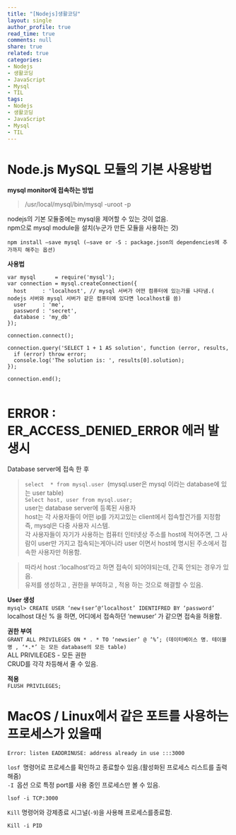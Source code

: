 ```yaml
---
title: "[Nodejs]생활코딩"
layout: single
author_profile: true
read_time: true
comments: null
share: true
related: true
categories:
- Nodejs
- 생활코딩
- JavaScript
- Mysql
- TIL
tags:
- Nodejs
- 생활코딩
- JavaScript
- Mysql
- TIL
---
```


# Node.js MySQL 모듈의 기본 사용방법
**mysql monitor에 접속하는 방법**  
> /usr/local/mysql/bin/mysql -uroot -p

nodejs의 기본 모듈중에는 mysql을 제어할 수 있는 것이 없음.  
npm으로 mysql module을 설치(누군가 만든 모듈을 사용하는 것)  

`npm install —save mysql (—save or -S : package.json의 dependencies에 추가까지 해주는 옵션)`

**사용법**  
```
var mysql      = require('mysql');
var connection = mysql.createConnection({
  host     : 'localhost', // mysql 서버가 어떤 컴퓨터에 있는가를 나타냄.( nodejs 서버와 mysql 서버가 같은 컴퓨터에 있다면 localhost를 씀)
  user     : 'me',
  password : 'secret',
  database : 'my_db'
});
 
connection.connect();
 
connection.query('SELECT 1 + 1 AS solution', function (error, results, fields) {
  if (error) throw error;
  console.log('The solution is: ', results[0].solution);
});
 
connection.end();


```

# ERROR : ER_ACCESS_DENIED_ERROR 에러 발생시

Database server에 접속 한 후
> `select  * from mysql.user `(mysql.user은 mysql 이라는 database에 있는 user table)    
>`Select host, user from mysql.user; `  
>user는 database server에 등록된 사용자  
>host는 각 사용자들이 어떤 ip를 가지고있는 client에서 접속할건가를 지정함  
>즉, mysql은 다중 사용자 시스템.  
>각 사용자들이 자기가 사용하는 컴퓨터 인터넷상 주소를 host에 적어주면, 그 사람이 user만 가지고 접속되는게아니라 user 이면서 host에 명시된 주소에서 접속한 사용자만 허용함.  

>따라서 host :’localhost’라고 하면 접속이 되어야되는데, 간혹 안되는 경우가 있음.  
>유저를 생성하고 , 권한을 부여하고 , 적용 하는 것으로 해결할 수 있음.  

**User 생성**  
`mysql> CREATE USER ‘newㅕser’@‘localhost’ IDENTIFRED BY ‘password’`  
localhost 대신 % 을 하면, 어디에서 접속하던 ‘newuser’ 가 같으면 접속을 허용함.  

**권한 부여**  
`GRANT ALL PRIVILEGES ON * . * TO ‘newsier’ @ ‘%’; (데이터베이스 명. 테이블명 , ‘*.*’ 는 모든 database의 모든 table)`  
ALL PRIVILEGES - 모든 권한  
CRUD를 각각 차등해서 줄 수 있음.  

**적용**  
`FLUSH PRIVILEGES;`  

# MacOS / Linux에서 같은 포트를 사용하는 프로세스가 있을때

```
Error: listen EADDRINUSE: address already in use :::3000
```
`losf `명령어로 프로세스를 확인하고 종료할수 있음.(활성화된 프로세스 리스트를 출력해줌)  
`-I `옵션 으로 특정 port를 사용 중인 프로세스만 볼 수 있음.  
```
lsof -i TCP:3000
```
`Kill` 명령어와 강제종료 시그널(`-9`)을 사용해 프로세스를종료함.  

```
Kill -i PID
```